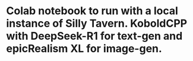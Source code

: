 # Colab notebook to run with a local instance of Silly Tavern.  KoboldCPP with DeepSeek-R1 for text-gen and epicRealism XL for image-gen.
